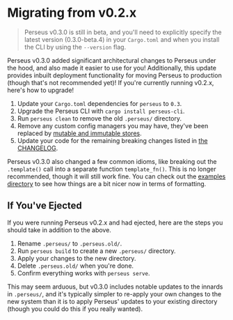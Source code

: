 # Migrating from v0.2.x

> Perseus v0.3.0 is still in beta, and you'll need to explicitly specify the latest version (0.3.0-beta.4) in your `Cargo.toml` and when you install the CLI by using the `--version` flag.

Perseus v0.3.0 added significant architectural changes to Perseus under the hood, and also made it easier to use for you! Additionally, this update provides inbuilt deployment functionality for moving Perseus to production (though that's not recommended yet)! If you're currently running v0.2.x, here's how to upgrade!

1. Update your `Cargo.toml` dependencies for `perseus` to `0.3`.
2. Upgrade the Perseus CLI with `cargo install perseus-cli`.
3. Run `perseus clean` to remove the old `.perseus/` directory.
4. Remove any custom config managers you may have, they've been replaced by [mutable and immutable stores](./stores.md).
5. Update your code for the remaining breaking changes listed in [the CHANGELOG](https://github.com/arctic-hen7/perseus/blob/main/CHANGELOG.md).

Perseus v0.3.0 also changed a few common idioms, like breaking out the `.template()` call into a separate function `template_fn()`. This is no longer recommended, though it will still work fine. You can check out the [examples directory](https://github.com/arctic-hen7/perseus/tree/main/examples) to see how things are a bit nicer now in terms of formatting.

## If You've Ejected

If you were running Perseus v0.2.x and had ejected, here are the steps you should take in addition to the above.

1. Rename `.perseus/` to `.perseus.old/`.
2. Run `perseus build` to create a new `.perseus/` directory.
3. Apply your changes to the new directory.
4. Delete `.perseus.old/` when you're done.
5. Confirm everything works with `perseus serve`.

This may seem arduous, but v0.3.0 includes notable updates to the innards in `.perseus/`, and it's typically simpler to re-apply your own changes to the new system than it is to apply Perseus' updates to your existing directory (though you could do this if you really wanted).
